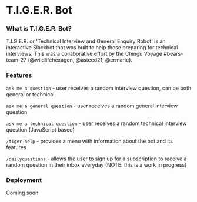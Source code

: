 # T.I.G.E.R. Bot

### What is T.I.G.E.R. Bot?
T.I.G.E.R. or 'Technical Interview and General Enquiry Robot' is an interactive Slackbot that was built to help those preparing for technical interviews. This was a collaborative effort by the Chingu Voyage #bears-team-27 (@wildlifehexagon, @asteed21, @ermarie).

### Features
`ask me a question` - user receives a random interview question, can be both general or technical

`ask me a general question` - user receives a random general interview question

`ask me a technical question` - user receives a random technical interview question (JavaScript based)

`/tiger-help` - provides a menu with information about the bot and its features

`/dailyquestions` - allows the user to sign up for a subscription to receive a random question in their inbox everyday (NOTE: this is a work in progress)

### Deployment
Coming soon
